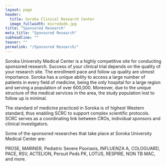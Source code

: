 ```yaml
---
layout: page
header:
  title: Soroka Clinical Research Center
  image_fullwidth: microdude.jpg
title: "Sponsored Research"
meta_title: "Sponsored Research"
subheadline: ""
teaser: ""
permalink: "/Sponsored Research/"
---
```


Soroka University Medical Center is a highly competitive site for conducting sponsored research.
Success of your clinical trial depends on the quality of your research site.
The enrollment pace and follow up quality are utmost importance.  Soroka has a unique ability to access a large number of patients in every field of medicine, being the only hospital for a large region and serving a population of over 600,000.
Moreover, due to the unique structure of the medical services in the area, the study population lost to follow up is minimal.  


The standard of medicine practiced in Soroka is of highest Western standard, thus enabling SCRC to support complex scientific protocols.  
SCRC serves as a coordinating link between CROs, individual sponsors and clinical investigators.

Some of the sponsored researches that take place at Soroka University Medical Center are:

PROSE, MARINER, Pediatric Severe Psoriasis, INFLUENZA A, COLOGUARD, PACE, RSV, ACTELION, Persuit Peds PK, LOTUS, RESPIRE, NON TB MAC, and more.
